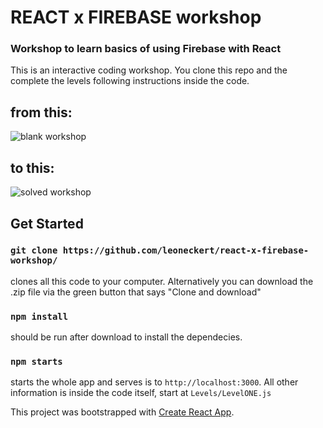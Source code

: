 # REACT x FIREBASE workshop
### Workshop to learn basics of using Firebase with React

This is an interactive coding workshop. You clone this repo and the complete the levels following instructions inside the code.

## from this:

![blank workshop](   )

## to this:

![solved workshop](   )

## Get Started

### `git clone https://github.com/leoneckert/react-x-firebase-workshop/`

clones all this code to your computer. Alternatively you can download the .zip file via the green button that says "Clone and download"

### `npm install`

should be run after download to install the dependecies.

### `npm starts`

starts the whole app and serves is to `http://localhost:3000`. All other information is inside the code itself, start at `Levels/LevelONE.js`




This project was bootstrapped with [Create React App](https://github.com/facebook/create-react-app).

